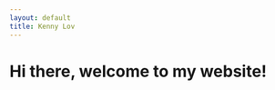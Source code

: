 ```yaml
---
layout: default
title: Kenny Lov
---
```


<div class='blurb'>
	<h1>Hi there, welcome to my website!</h1>
</div>
